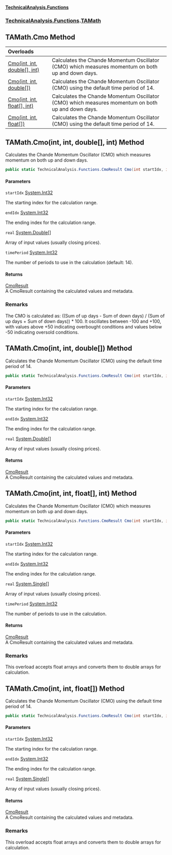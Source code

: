 #### [TechnicalAnalysis\.Functions](Atypical.TechnicalAnalysis.Functions.md 'Atypical\.TechnicalAnalysis\.Functions')
### [TechnicalAnalysis\.Functions](Atypical.TechnicalAnalysis.Functions.md#TechnicalAnalysis.Functions 'TechnicalAnalysis\.Functions').[TAMath](TAMath.md 'TechnicalAnalysis\.Functions\.TAMath')

## TAMath\.Cmo Method

| Overloads | |
| :--- | :--- |
| [Cmo\(int, int, double\[\], int\)](TAMath.Cmo.md#TechnicalAnalysis.Functions.TAMath.Cmo(int,int,double[],int) 'TechnicalAnalysis\.Functions\.TAMath\.Cmo\(int, int, double\[\], int\)') | Calculates the Chande Momentum Oscillator \(CMO\) which measures momentum on both up and down days\. |
| [Cmo\(int, int, double\[\]\)](TAMath.Cmo.md#TechnicalAnalysis.Functions.TAMath.Cmo(int,int,double[]) 'TechnicalAnalysis\.Functions\.TAMath\.Cmo\(int, int, double\[\]\)') | Calculates the Chande Momentum Oscillator \(CMO\) using the default time period of 14\. |
| [Cmo\(int, int, float\[\], int\)](TAMath.Cmo.md#TechnicalAnalysis.Functions.TAMath.Cmo(int,int,float[],int) 'TechnicalAnalysis\.Functions\.TAMath\.Cmo\(int, int, float\[\], int\)') | Calculates the Chande Momentum Oscillator \(CMO\) which measures momentum on both up and down days\. |
| [Cmo\(int, int, float\[\]\)](TAMath.Cmo.md#TechnicalAnalysis.Functions.TAMath.Cmo(int,int,float[]) 'TechnicalAnalysis\.Functions\.TAMath\.Cmo\(int, int, float\[\]\)') | Calculates the Chande Momentum Oscillator \(CMO\) using the default time period of 14\. |

<a name='TechnicalAnalysis.Functions.TAMath.Cmo(int,int,double[],int)'></a>

## TAMath\.Cmo\(int, int, double\[\], int\) Method

Calculates the Chande Momentum Oscillator \(CMO\) which measures momentum on both up and down days\.

```csharp
public static TechnicalAnalysis.Functions.CmoResult Cmo(int startIdx, int endIdx, double[] real, int timePeriod);
```
#### Parameters

<a name='TechnicalAnalysis.Functions.TAMath.Cmo(int,int,double[],int).startIdx'></a>

`startIdx` [System\.Int32](https://docs.microsoft.com/en-us/dotnet/api/System.Int32 'System\.Int32')

The starting index for the calculation range\.

<a name='TechnicalAnalysis.Functions.TAMath.Cmo(int,int,double[],int).endIdx'></a>

`endIdx` [System\.Int32](https://docs.microsoft.com/en-us/dotnet/api/System.Int32 'System\.Int32')

The ending index for the calculation range\.

<a name='TechnicalAnalysis.Functions.TAMath.Cmo(int,int,double[],int).real'></a>

`real` [System\.Double](https://docs.microsoft.com/en-us/dotnet/api/System.Double 'System\.Double')[\[\]](https://docs.microsoft.com/en-us/dotnet/api/System.Array 'System\.Array')

Array of input values \(usually closing prices\)\.

<a name='TechnicalAnalysis.Functions.TAMath.Cmo(int,int,double[],int).timePeriod'></a>

`timePeriod` [System\.Int32](https://docs.microsoft.com/en-us/dotnet/api/System.Int32 'System\.Int32')

The number of periods to use in the calculation \(default: 14\)\.

#### Returns
[CmoResult](CmoResult.md 'TechnicalAnalysis\.Functions\.CmoResult')  
A CmoResult containing the calculated values and metadata\.

### Remarks
The CMO is calculated as: \(\(Sum of up days \- Sum of down days\) / \(Sum of up days \+ Sum of down days\)\) \* 100\.
It oscillates between \-100 and \+100, with values above \+50 indicating overbought conditions
and values below \-50 indicating oversold conditions\.

<a name='TechnicalAnalysis.Functions.TAMath.Cmo(int,int,double[])'></a>

## TAMath\.Cmo\(int, int, double\[\]\) Method

Calculates the Chande Momentum Oscillator \(CMO\) using the default time period of 14\.

```csharp
public static TechnicalAnalysis.Functions.CmoResult Cmo(int startIdx, int endIdx, double[] real);
```
#### Parameters

<a name='TechnicalAnalysis.Functions.TAMath.Cmo(int,int,double[]).startIdx'></a>

`startIdx` [System\.Int32](https://docs.microsoft.com/en-us/dotnet/api/System.Int32 'System\.Int32')

The starting index for the calculation range\.

<a name='TechnicalAnalysis.Functions.TAMath.Cmo(int,int,double[]).endIdx'></a>

`endIdx` [System\.Int32](https://docs.microsoft.com/en-us/dotnet/api/System.Int32 'System\.Int32')

The ending index for the calculation range\.

<a name='TechnicalAnalysis.Functions.TAMath.Cmo(int,int,double[]).real'></a>

`real` [System\.Double](https://docs.microsoft.com/en-us/dotnet/api/System.Double 'System\.Double')[\[\]](https://docs.microsoft.com/en-us/dotnet/api/System.Array 'System\.Array')

Array of input values \(usually closing prices\)\.

#### Returns
[CmoResult](CmoResult.md 'TechnicalAnalysis\.Functions\.CmoResult')  
A CmoResult containing the calculated values and metadata\.

<a name='TechnicalAnalysis.Functions.TAMath.Cmo(int,int,float[],int)'></a>

## TAMath\.Cmo\(int, int, float\[\], int\) Method

Calculates the Chande Momentum Oscillator \(CMO\) which measures momentum on both up and down days\.

```csharp
public static TechnicalAnalysis.Functions.CmoResult Cmo(int startIdx, int endIdx, float[] real, int timePeriod);
```
#### Parameters

<a name='TechnicalAnalysis.Functions.TAMath.Cmo(int,int,float[],int).startIdx'></a>

`startIdx` [System\.Int32](https://docs.microsoft.com/en-us/dotnet/api/System.Int32 'System\.Int32')

The starting index for the calculation range\.

<a name='TechnicalAnalysis.Functions.TAMath.Cmo(int,int,float[],int).endIdx'></a>

`endIdx` [System\.Int32](https://docs.microsoft.com/en-us/dotnet/api/System.Int32 'System\.Int32')

The ending index for the calculation range\.

<a name='TechnicalAnalysis.Functions.TAMath.Cmo(int,int,float[],int).real'></a>

`real` [System\.Single](https://docs.microsoft.com/en-us/dotnet/api/System.Single 'System\.Single')[\[\]](https://docs.microsoft.com/en-us/dotnet/api/System.Array 'System\.Array')

Array of input values \(usually closing prices\)\.

<a name='TechnicalAnalysis.Functions.TAMath.Cmo(int,int,float[],int).timePeriod'></a>

`timePeriod` [System\.Int32](https://docs.microsoft.com/en-us/dotnet/api/System.Int32 'System\.Int32')

The number of periods to use in the calculation\.

#### Returns
[CmoResult](CmoResult.md 'TechnicalAnalysis\.Functions\.CmoResult')  
A CmoResult containing the calculated values and metadata\.

### Remarks
This overload accepts float arrays and converts them to double arrays for calculation\.

<a name='TechnicalAnalysis.Functions.TAMath.Cmo(int,int,float[])'></a>

## TAMath\.Cmo\(int, int, float\[\]\) Method

Calculates the Chande Momentum Oscillator \(CMO\) using the default time period of 14\.

```csharp
public static TechnicalAnalysis.Functions.CmoResult Cmo(int startIdx, int endIdx, float[] real);
```
#### Parameters

<a name='TechnicalAnalysis.Functions.TAMath.Cmo(int,int,float[]).startIdx'></a>

`startIdx` [System\.Int32](https://docs.microsoft.com/en-us/dotnet/api/System.Int32 'System\.Int32')

The starting index for the calculation range\.

<a name='TechnicalAnalysis.Functions.TAMath.Cmo(int,int,float[]).endIdx'></a>

`endIdx` [System\.Int32](https://docs.microsoft.com/en-us/dotnet/api/System.Int32 'System\.Int32')

The ending index for the calculation range\.

<a name='TechnicalAnalysis.Functions.TAMath.Cmo(int,int,float[]).real'></a>

`real` [System\.Single](https://docs.microsoft.com/en-us/dotnet/api/System.Single 'System\.Single')[\[\]](https://docs.microsoft.com/en-us/dotnet/api/System.Array 'System\.Array')

Array of input values \(usually closing prices\)\.

#### Returns
[CmoResult](CmoResult.md 'TechnicalAnalysis\.Functions\.CmoResult')  
A CmoResult containing the calculated values and metadata\.

### Remarks
This overload accepts float arrays and converts them to double arrays for calculation\.